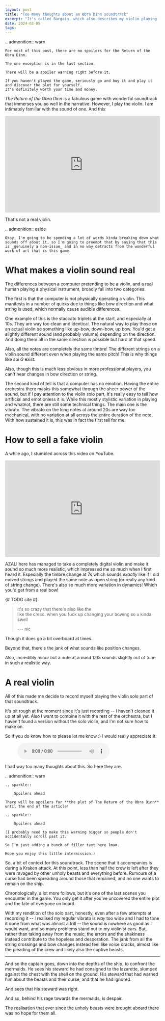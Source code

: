```yaml
---
layout: post
title: "Too many thoughts about an Obra Dinn soundtrack"
excerpt: "It's called Bargain, which also describes my violin playing (though not my instrument I love them)"
date: 2024-03-05
tags:
---
```


.. admonition:: warn

	For most of this post, there are no spoilers for the Return of the Obra Dinn.

	The one exception is in the last section.

	There will be a spoiler warning right before it.

	If you haven't played the game, seriously go and buy it and play it and discover the plot for yourself.
	It's definitely worth your time and money.

_The Return of the Obra Dinn_ is a fabulous game with wonderful soundtrack that immerses you so well in the narrative.
However, I play the violin.
I am intimately familiar with the sound of one.
And this:

<iframe
	style="
		max-width: 100%;
		display: block;
		margin: 0 auto;
	"
	width="560"
	height="315"
	src="https://www.youtube.com/embed/a2IyzCnhHo8"
	title="YouTube video player"
	frameborder="0"
	allow="accelerometer; autoplay; clipboard-write; encrypted-media; gyroscope; picture-in-picture; web-share"
	allowfullscreen
></iframe>

That's not a real violin.

.. admonition:: aside

	Okay, I'm going to be spending a lot of words kinda breaking down what sounds off about it, so I'm going to preempt that by saying that this is _genuinely a non-issue_ and in no way detracts from the wonderful work of art that is this game.

# What makes a violin sound real

The differences between a computer pretending to be a violin, and a real human playing a physical instrument, broadly fall into two categories.

The first is that the computer is not physically operating a violin.
This manifests in a number of quirks due to things like bow direction and what string is used, which normally cause audible differences.

One example of this is the staccato triplets at the start, and especially at 10s.
They are way too clean and identical.
The natural way to play those on an actual violin be something like up-bow, down-bow, up bow.
You'd get a slightly different sound (and probably volume) depending on the direction.
And doing them all in the same direction is possible but hard at that speed.

Also, all the notes are completely the same timbre!
The different strings on a violin sound different even when playing the same pitch!
This is why things like _sul G_ exist.

Also, though this is much less obvious in more professional players, you can't hear changes in bow direction or string.

The second kind of tell is that a computer has no emotion.
Having the entire orchestra there masks this somewhat through the sheer power of the sound, but if I pay attention to the violin solo part, it's really easy to tell how artificial and emotionless it is.
While this mostly stylistic variation in playing and whatnot, there are still some technical things.
The main one is the vibrato.
The vibrato on the long notes at around 20s are way too mechanical, with no variation at all across the entire duration of the note.
With how sustained it is, this was in fact the first tell for me.

# How to sell a fake violin

A while ago, I stumbled across this video on YouTube.

<iframe
	style="
		max-width: 100%;
		display: block;
		margin: 0 auto;
	"
	width="560"
	height="315"
	src="https://www.youtube.com/embed/CaeYEdv1OBk"
	title="YouTube video player"
	frameborder="0"
	allow="accelerometer; autoplay; clipboard-write; encrypted-media; gyroscope; picture-in-picture; web-share"
	allowfullscreen
></iframe>

AZALI here has managed to take a completely digital violin and make it sound so much more realistic, which impressed me so much when I first heard it.
Especially the timbre change at 7s which sounds _exactly_ like if I did moved strings and played the same note as open string (or really any kind of string change).
There's also so much more variation in dynamics!
Which you'd get from a real bow!

{# TODO cite #}
> it's so crazy that there's also like the<br>
> like the cresc. when you fuck up changing your bowing so u kinda swell
>
> --- nic

Though it does go a bit overboard at times.

Beyond that, there's the jank of what sounds like position changes.

Also, incredibly minor but a note at around 1:05 sounds slightly out of tune in such a realistic way.

# A real violin

All of this made me decide to record myself playing the violin solo part of that soundtrack.

It's bit rough at the moment since it's just recording -- I haven't cleaned it up at all yet.
Also I want to combine it with the rest of the orchestra, but I haven't found a version without the solo violin, and I'm not sure how to make on.

So if you do know how to please let me know :) I would really appreciate it.

<figure>
	<audio controls src="{{ recipe.copy("./bargain.mp3", "/assets/bargain:bargain.mp3") }}"></audio>
</figure>

I had way too many thoughts about this.
So here they are.

.. admonition:: warn

	.. sparkle::

		Spoilers ahead

	There will be spoilers for **the plot of The Return of the Obra Dinn** until the end of the article!

	.. sparkle::

		Spoilers ahead

	(I probably need to make this warning bigger so people don't accidentally scroll past it.

	So I'm just adding a bunch of filler text here lmao.

	Hope you enjoy this little intermission.)

So, a bit of context for this soundtrack.
The scene that it accompanies is during a Kraken attack.
At this point, less than half the crew is left after they were ravaged by other unholy beasts and everything before.
Rumours of a curse had been spreading around those that remained, and no one wants to remain on the ship.

Chronologically, a lot more follows, but it's one of the last scenes you encounter in the game.
You only get it after you've uncovered the entire plot and the fate of everyone on board.

With my rendition of the solo part, honestly, even after a few attempts at recording it -- I realised my regular vibrato is _way_ too wide and I had to tone it done from what was almost a trill -- the sound is nowhere as good as I would want, and so many problems stand out to my violinist ears.
But, rather than taking away from the music, the errors and the shakiness instead contribute to the hopeless and desperation.
The jank from all the string crossings and bow changes instead feel like voice cracks, almost like the pleading of the crew and likely also the captive beasts.

---

And so the captain goes, down into the depths of the ship, to confront the mermaids.
He sees his steward he had consigned to the lazarette, slumped against the chest with the shell on the ground.
His steward that had warned him about the beasts and their curse, and that he had ignored.

And sees that his steward was right.

And so, behind his rage towards the mermaids, is despair.

The realisation that ever since the unholy beasts were brought aboard there was no hope for them all.
